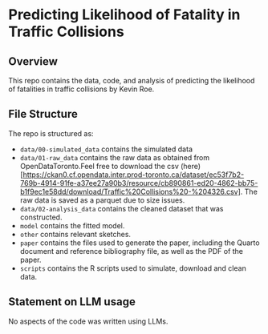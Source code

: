 # Predicting Likelihood of Fatality in Traffic Collisions

## Overview

This repo contains the data, code, and analysis of predicting the likelihood of fatalities in traffic collisions by Kevin Roe. 

## File Structure

The repo is structured as:

-   `data/00-simulated_data` contains the simulated data
-   `data/01-raw_data` contains the raw data as obtained from OpenDataToronto.Feel free to download the csv (here)[https://ckan0.cf.opendata.inter.prod-toronto.ca/dataset/ec53f7b2-769b-4914-91fe-a37ee27a90b3/resource/cb890861-ed20-4862-bb75-b1f9ec1e58dd/download/Traffic%20Collisions%20-%204326.csv]. The raw data is saved as a parquet due to size issues.
-   `data/02-analysis_data` contains the cleaned dataset that was constructed.
-   `model` contains the fitted model. 
-   `other` contains relevant sketches.
-   `paper` contains the files used to generate the paper, including the Quarto document and reference bibliography file, as well as the PDF of the paper. 
-   `scripts` contains the R scripts used to simulate, download and clean data.


## Statement on LLM usage

No aspects of the code was written using LLMs.
